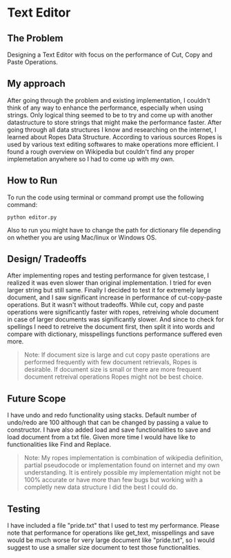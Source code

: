 # Text Editor

## The Problem

Designing a Text Editor with focus on the performance of Cut, Copy and Paste Operations.

## My approach

After going through the problem and existing implementation, I couldn't think of any way to enhance the performance, especially when using strings. Only logical thing seemed to be to try and come up with another datastructure to store strings that might make the performance faster. After going through all data structures I know and researching on the internet, I learned about Ropes Data Structure. According to various sources Ropes is used by various text editing softwares to make operations more efficient. I found a rough overview on Wikipedia but couldn't find any proper implemetation anywhere so I had to come up with my own.

## How to Run

To run the code using terminal or command prompt use the following command:
	
	python editor.py

Also to run you might have to change the path for dictionary file depending on whether you are using Mac/linux or Windows OS.

## Design/ Tradeoffs

After implementing ropes and testing performance for given testcase, I realized it was even slower than original implementation. I tried for even larger string but still same. Finally I decided to test it for extremely large document, and I saw significant increase in performance of cut-copy-paste operations. But it wasn't without tradeoffs. While cut, copy and paste operations were significantly faster with ropes, retreiving whole document in case of larger documents was significantly slower. And since to check for spellings I need to retreive the document first, then split it into words and compare with dictionary, misspellings functions performance suffered even more.

> Note: If document size is large and cut copy paste operations are performed frequently with few document retrievals, Ropes is desirable. If document size is small or there are more frequent document retreival operations Ropes might not be best choice.

## Future Scope

I have undo and redo functionality using stacks. Default number of undo/redo are 100 although that can be changed by passing a value to constructor. I have also added load and save functionalities to save and load document from a txt file. Given more time I would have like to functionalities like Find and Replace.



> Note: My ropes implementation is combination of wikipedia definition, partial pseudocode or implementation found on internet and my own understanding. It is entirely possible my implementation might not be 100% accurate or have more than few bugs but working with a completly new data structure I did the best I could do. 

## Testing

I have included a file "pride.txt" that I used to test my performance. Please note that performance for operations like get_text, misspellings and save would be much worse for very large document like "pride.txt", so I would suggest to use a smaller size document to test those functionalities.



